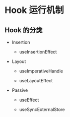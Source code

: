 # Hook 运行机制

## Hook 的分类

* Insertion

  * useInsertionEffect

* Layout

  * useImperativeHandle

  * useLayoutEffect

* Passive

  * useEffect

  * useSyncExternalStore
